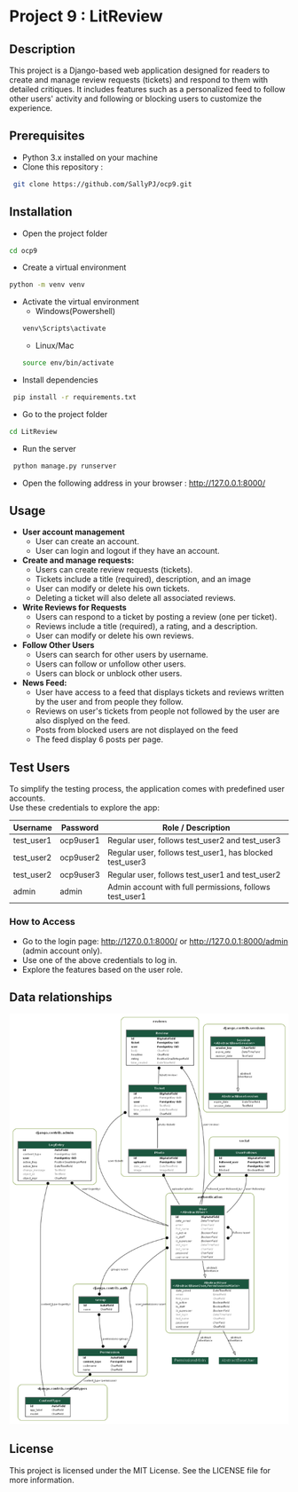 # Project 9 : LitReview

## Description
This project is a Django-based web application designed for readers to create and manage review requests (tickets) and respond to them with detailed critiques. 
It includes features such as a personalized feed to follow other users' activity and following or blocking users to customize the experience.


## Prerequisites
 - Python 3.x installed on your machine
 - Clone this repository :
```bash
 git clone https://github.com/SallyPJ/ocp9.git
```
   
## Installation
- Open the project folder
```bash
cd ocp9
```
- Create a virtual environment 
```bash
python -m venv venv
```
- Activate the virtual environment
  - Windows(Powershell)
  ```bash
  venv\Scripts\activate
  ```
   - Linux/Mac
  ```bash
  source env/bin/activate
  ```
 - Install dependencies
```bash
 pip install -r requirements.txt
```
- Go to the project folder
```bash
cd LitReview
```
- Run the server
```bash
 python manage.py runserver
```
 - Open the following address in your browser : http://127.0.0.1:8000/

## Usage
- **User account management**
  - User can create an account.
  - User can login and logout if they have an account.
- **Create and manage requests:** 
  - Users can create review requests (tickets).
  - Tickets include a title (required), description, and an image
  - User can modify or delete his own tickets.
  - Deleting a ticket will also delete all associated reviews.
- **Write Reviews for Requests** 
  - Users can respond to a ticket by posting a review (one per ticket). 
  - Reviews include a title (required), a rating, and a description.
  - User can modify or delete his own reviews.
- **Follow Other Users** 
  - Users can search for other users by username.
  - Users can follow or unfollow other users.
  - Users can block or unblock other users.
- **News Feed:** 
  - User have access to a feed that displays tickets and reviews written by the user and from people they follow.
  - Reviews on user's tickets from people not followed by the user are also displyed on the feed.
  - Posts from blocked users are not displayed on the feed 
  - The feed display 6 posts per page.

## Test Users
To simplify the testing process, the application comes with predefined user accounts.   
Use these credentials to explore the app:

| Username   | Password  | Role / Description                                       |
|------------|-----------|----------------------------------------------------------|
| test_user1 | ocp9user1 | Regular user, follows test_user2 and test_user3          |
| test_user2 | ocp9user2 | Regular user, follows test_user1, has blocked test_user3 |
| test_user2 | ocp9user3 | Regular user, follows test_user1 and test_user2          |
| admin      | admin     | Admin account with full permissions, follows test_user1  |
### How to Access

- Go to the login page: http://127.0.0.1:8000/ or http://127.0.0.1:8000/admin (admin account only).
- Use one of the above credentials to log in.
- Explore the features based on the user role.

## Data relationships
![myapp_models.png](myapp_models.png)
## License
This project is licensed under the MIT License. See the LICENSE file for more information.
